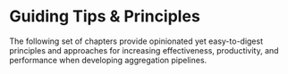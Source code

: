 # Guiding Tips & Principles

The following set of chapters provide opinionated yet easy-to-digest principles and approaches for increasing effectiveness, productivity, and performance when developing aggregation pipelines.
